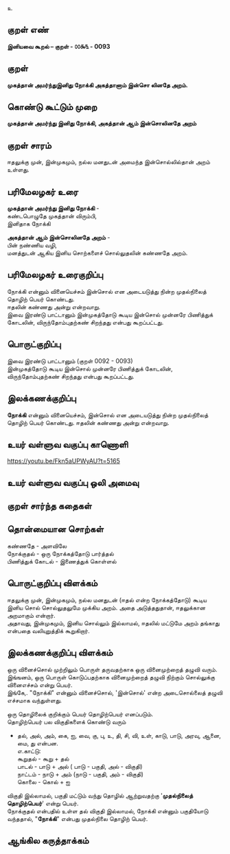 உ

## குறள் எண் 

**இனியவை கூறல் – குறள் - ௦௦௯௩ - 0093**  

## குறள் 

**முகத்தான் அமர்ந்துஇனிது நோக்கி அகத்தானாம் 
இன்சொ லினதே அறம்.** 

## கொண்டு கூட்டும் முறை

**முகத்தான் அமர்ந்து இனிது நோக்கி, அகத்தான் ஆம் இன்சொலினதே அறம்** 

## குறள் சாரம் 

ஈதலுக்கு முன், இன்முகமும், நல்ல மனதுடன் அமைந்த இன்சொல்லில்தான் அறம் உள்ளது.

## பரிமேலழகர் உரை

**முகத்தான் அமர்ந்து இனிது நோக்கி** -  
கண்டபொழுதே முகத்தான் விரும்பி,  
இனிதாக நோக்கி  

**அகத்தான் ஆம் இன்சொலினதே அறம்** -  
பின் நண்ணிய வழி,  
மனத்துடன் ஆகிய இனிய சொற்களைச் சொல்லுதலின் கண்ணதே அறம். 

## பரிமேலழகர் உரைகுறிப்பு   

நோக்கி என்னும் வினையெச்சம் இன்சொல் என அடையடுத்து நின்ற முதல்நிலைத் தொழிற் பெயர் கொண்டது.  
ஈதலின் கண்ணது அன்று என்றவாறு.  
இவை இரண்டு பாட்டானும் இன்முகத்தோடு கூடிய இன்சொல் முன்னரே பிணித்துக் கோடலின், விருந்தோம்புதற்கண் சிறந்தது என்பது கூறப்பட்டது.  

## பொருட்குறிப்பு 

இவை இரண்டு பாட்டானும் (குறள் 0092 - 0093)  
இன்முகத்தோடு கூடிய இன்சொல் முன்னரே பிணித்துக் கோடலின்,  
விருந்தோம்புதற்கண் சிறந்தது என்பது கூறப்பட்டது.  

## இலக்கணக்குறிப்பு  

**நோக்கி** என்னும் வினையெச்சம், இன்சொல் என அடையடுத்து நின்ற முதல்நிலைத் தொழிற் பெயர் கொண்டது. 
ஈதலின் கண்ணது அன்று என்றவாறு.  

## உயர் வள்ளுவ வகுப்பு காணொளி

https://youtu.be/Fkn5aUPWyAU?t=5165

## உயர் வள்ளுவ வகுப்பு ஒலி அமைவு 

 
## குறள் சார்ந்த கதைகள் 


## தொன்மையான சொற்கள்

கண்ணதே - அளவிலே  
நோக்குதல் - ஒரு நோக்கத்தோடு பார்த்தல்  
பிணித்துக் கோடல் - இணைத்துக் கொள்ளல்

## பொருட்குறிப்பு விளக்கம்

ஈதலுக்கு முன், இன்முகமும், நல்ல மனதுடன் (ஈதல் என்ற நோக்கத்தோடு) கூடிய இனிய சொல் சொல்லுதலுமே முக்கிய அறம். அதை அடுத்ததுதான், ஈதலுக்கான அறமாகும் என்றார்.  
அதாவது, இன்முகமும், இனிய சொல்லும் இல்லாமல், ஈதலில் மட்டுமே அறம் தங்காது என்பதை வலியுறுத்திக் கூறுகிறார்.

## இலக்கணக்குறிப்பு விளக்கம்

ஒரு வினைச்சொல் முற்றிலும் பொருள் தருவதற்காக ஒரு வினைமுற்றைத் தழுவி வரும். இங்ஙனம், ஒரு பொருள் கொடுப்பதற்காக வினைமுற்றைத் தழுவி நிற்கும் சொல்லுக்கு வினைஎச்சம் என்று பெயர்.  
இங்கே,. "நோக்கி" என்னும் வினைச்சொல், 'இன்சொல்' என்ற அடைசொல்லைத் தழுவி எச்சமாக வந்துள்ளது.

ஒரு தொழிலைக் குறிக்கும் பெயர் தொழிற்பெயர் எனப்படும்.				
தொழிற்பெயர் பல விகுதிகளைக் கொண்டு வரும் 				
- தல், அல், அம், கை, ஐ, வை, கு, பு, உ, தி, சி, வி, உள், காடு, பாடு, அரவு, ஆனை, மை, து என்பன.   
எ.காட்டு:    
கூறுதல் - கூறு + தல்  
பாடல்   - பாடு + அல் ( பாடு - பகுதி, அல் - விகுதி)  
நாட்டம்  - நாடு + அம் (நாடு -  பகுதி, அம் - விகுதி)  
கொலை - கொல் + ஐ			
				
விகுதி இல்லாமல், பகுதி மட்டும் வந்து தொழில் ஆற்றுவதற்கு '**முதல்நிலைத் தொழிற்பெயர்**'  என்று பெயர்.				
நோக்குதல் என்பதில் உள்ள தல் விகுதி இல்லாமல், நோக்கி என்னும் பகுதியோடு வந்ததால், "**நோக்கி**" என்பது முதல்நிலை தொழிற் பெயர்.


## ஆங்கில கருத்தாக்கம் 


